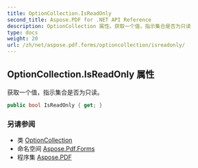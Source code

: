 ```yaml
---
title: OptionCollection.IsReadOnly
second_title: Aspose.PDF for .NET API Reference
description: OptionCollection 属性。获取一个值，指示集合是否为只读
type: docs
weight: 20
url: /zh/net/aspose.pdf.forms/optioncollection/isreadonly/
---
```

## OptionCollection.IsReadOnly 属性

获取一个值，指示集合是否为只读。

```csharp
public bool IsReadOnly { get; }
```

### 另请参阅

* 类 [OptionCollection](../)
* 命名空间 [Aspose.Pdf.Forms](../../../aspose.pdf.forms/)
* 程序集 [Aspose.PDF](../../../)